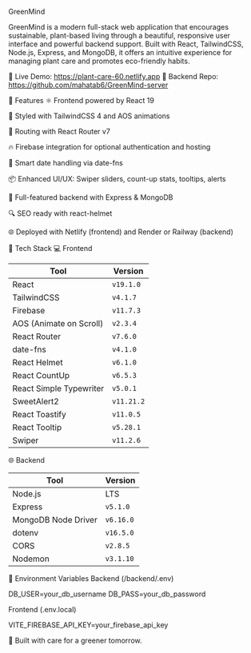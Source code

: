 GreenMind

GreenMind is a modern full-stack web application that encourages sustainable, plant-based living through a beautiful, responsive user interface and powerful backend support. Built with React, TailwindCSS, Node.js, Express, and MongoDB, it offers an intuitive experience for managing plant care and promotes eco-friendly habits.

🔗 Live Demo: https://plant-care-60.netlify.app
🔧 Backend Repo: https://github.com/mahatab6/GreenMind-server

🚀 Features
⚛️ Frontend powered by React 19

🎨 Styled with TailwindCSS 4 and AOS animations

🔄 Routing with React Router v7

🔥 Firebase integration for optional authentication and hosting

📅 Smart date handling via date-fns

📦 Enhanced UI/UX: Swiper sliders, count-up stats, tooltips, alerts

📡 Full-featured backend with Express & MongoDB

🔍 SEO ready with react-helmet

🌐 Deployed with Netlify (frontend) and Render or Railway (backend)

🧩 Tech Stack
💻 Frontend

| Tool                    | Version    |
| ----------------------- | ---------- |
| React                   | `v19.1.0`  |
| TailwindCSS             | `v4.1.7`   |
| Firebase                | `v11.7.3`  |
| AOS (Animate on Scroll) | `v2.3.4`   |
| React Router            | `v7.6.0`   |
| date-fns                | `v4.1.0`   |
| React Helmet            | `v6.1.0`   |
| React CountUp           | `v6.5.3`   |
| React Simple Typewriter | `v5.0.1`   |
| SweetAlert2             | `v11.21.2` |
| React Toastify          | `v11.0.5`  |
| React Tooltip           | `v5.28.1`  |
| Swiper                  | `v11.2.6`  |

🌐 Backend

| Tool                | Version   |
| ------------------- | --------- |
| Node.js             | LTS       |
| Express             | `v5.1.0`  |
| MongoDB Node Driver | `v6.16.0` |
| dotenv              | `v16.5.0` |
| CORS                | `v2.8.5`  |
| Nodemon             | `v3.1.10` |

🔐 Environment Variables
Backend (/backend/.env)

DB_USER=your_db_username
DB_PASS=your_db_password

Frontend (.env.local)

VITE_FIREBASE_API_KEY=your_firebase_api_key


💚 Built with care for a greener tomorrow.




